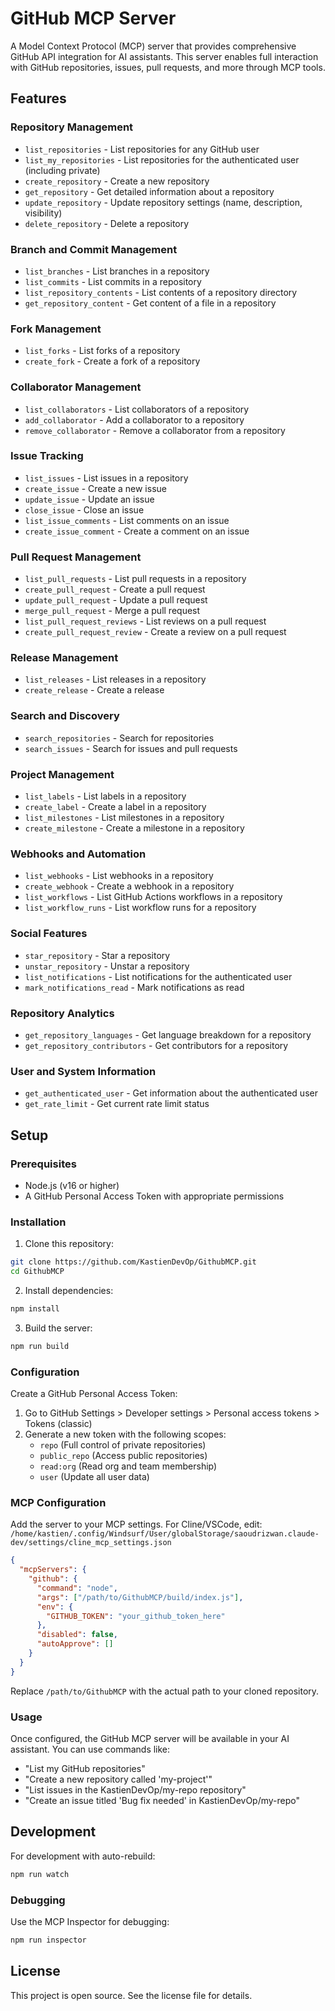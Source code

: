 # GitHub MCP Server

A Model Context Protocol (MCP) server that provides comprehensive GitHub API integration for AI assistants. This server enables full interaction with GitHub repositories, issues, pull requests, and more through MCP tools.

## Features

### Repository Management
- `list_repositories` - List repositories for any GitHub user
- `list_my_repositories` - List repositories for the authenticated user (including private)
- `create_repository` - Create a new repository
- `get_repository` - Get detailed information about a repository
- `update_repository` - Update repository settings (name, description, visibility)
- `delete_repository` - Delete a repository

### Branch and Commit Management
- `list_branches` - List branches in a repository
- `list_commits` - List commits in a repository
- `list_repository_contents` - List contents of a repository directory
- `get_repository_content` - Get content of a file in a repository

### Fork Management
- `list_forks` - List forks of a repository
- `create_fork` - Create a fork of a repository

### Collaborator Management
- `list_collaborators` - List collaborators of a repository
- `add_collaborator` - Add a collaborator to a repository
- `remove_collaborator` - Remove a collaborator from a repository

### Issue Tracking
- `list_issues` - List issues in a repository
- `create_issue` - Create a new issue
- `update_issue` - Update an issue
- `close_issue` - Close an issue
- `list_issue_comments` - List comments on an issue
- `create_issue_comment` - Create a comment on an issue

### Pull Request Management
- `list_pull_requests` - List pull requests in a repository
- `create_pull_request` - Create a pull request
- `update_pull_request` - Update a pull request
- `merge_pull_request` - Merge a pull request
- `list_pull_request_reviews` - List reviews on a pull request
- `create_pull_request_review` - Create a review on a pull request

### Release Management
- `list_releases` - List releases in a repository
- `create_release` - Create a release

### Search and Discovery
- `search_repositories` - Search for repositories
- `search_issues` - Search for issues and pull requests

### Project Management
- `list_labels` - List labels in a repository
- `create_label` - Create a label in a repository
- `list_milestones` - List milestones in a repository
- `create_milestone` - Create a milestone in a repository

### Webhooks and Automation
- `list_webhooks` - List webhooks in a repository
- `create_webhook` - Create a webhook in a repository
- `list_workflows` - List GitHub Actions workflows in a repository
- `list_workflow_runs` - List workflow runs for a repository

### Social Features
- `star_repository` - Star a repository
- `unstar_repository` - Unstar a repository
- `list_notifications` - List notifications for the authenticated user
- `mark_notifications_read` - Mark notifications as read

### Repository Analytics
- `get_repository_languages` - Get language breakdown for a repository
- `get_repository_contributors` - Get contributors for a repository

### User and System Information
- `get_authenticated_user` - Get information about the authenticated user
- `get_rate_limit` - Get current rate limit status

## Setup

### Prerequisites
- Node.js (v16 or higher)
- A GitHub Personal Access Token with appropriate permissions

### Installation

1. Clone this repository:
```bash
git clone https://github.com/KastienDevOp/GithubMCP.git
cd GithubMCP
```

2. Install dependencies:
```bash
npm install
```

3. Build the server:
```bash
npm run build
```

### Configuration

Create a GitHub Personal Access Token:
1. Go to GitHub Settings > Developer settings > Personal access tokens > Tokens (classic)
2. Generate a new token with the following scopes:
   - `repo` (Full control of private repositories)
   - `public_repo` (Access public repositories)
   - `read:org` (Read org and team membership)
   - `user` (Update all user data)

### MCP Configuration

Add the server to your MCP settings. For Cline/VSCode, edit:
`/home/kastien/.config/Windsurf/User/globalStorage/saoudrizwan.claude-dev/settings/cline_mcp_settings.json`

```json
{
  "mcpServers": {
    "github": {
      "command": "node",
      "args": ["/path/to/GithubMCP/build/index.js"],
      "env": {
        "GITHUB_TOKEN": "your_github_token_here"
      },
      "disabled": false,
      "autoApprove": []
    }
  }
}
```

Replace `/path/to/GithubMCP` with the actual path to your cloned repository.

### Usage

Once configured, the GitHub MCP server will be available in your AI assistant. You can use commands like:

- "List my GitHub repositories"
- "Create a new repository called 'my-project'"
- "List issues in the KastienDevOp/my-repo repository"
- "Create an issue titled 'Bug fix needed' in KastienDevOp/my-repo"

## Development

For development with auto-rebuild:
```bash
npm run watch
```

### Debugging

Use the MCP Inspector for debugging:
```bash
npm run inspector
```

## License

This project is open source. See the license file for details.
